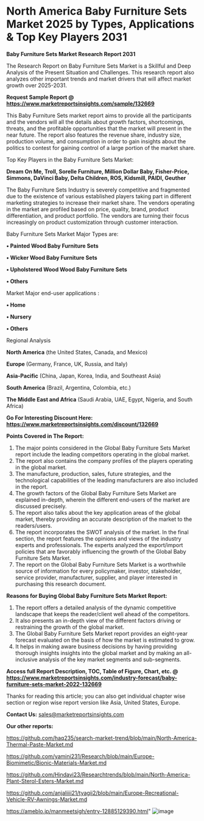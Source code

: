 # North America Baby Furniture Sets Market 2025 by Types, Applications & Top Key Players 2031

<strong>Baby Furniture Sets Market Research Report 2031</strong>

The Research Report on Baby Furniture Sets Market is a Skillful and Deep Analysis of the Present Situation and Challenges. This research report also analyzes other important trends and market drivers that will affect market growth over 2025-2031.

<strong>Request Sample Report @ <a href=https://www.marketreportsinsights.com/sample/132669>https://www.marketreportsinsights.com/sample/132669</a></strong>

This Baby Furniture Sets market report aims to provide all the participants and the vendors will all the details about growth factors, shortcomings, threats, and the profitable opportunities that the market will present in the near future. The report also features the revenue share, industry size, production volume, and consumption in order to gain insights about the politics to contest for gaining control of a large portion of the market share.

Top Key Players in the Baby Furniture Sets Market:

<strong>Dream On Me, Troll, Sorelle Furniture, Million Dollar Baby, Fisher-Price, Simmons, DaVinci Baby, Delta Children, ROS, Kidsmill, PAIDI, Geuther</strong>

The Baby Furniture Sets Industry is severely competitive and fragmented due to the existence of various established players taking part in different marketing strategies to increase their market share. The vendors operating in the market are profiled based on price, quality, brand, product differentiation, and product portfolio. The vendors are turning their focus increasingly on product customization through customer interaction.

Baby Furniture Sets Market Major Types are:

<strong>• Painted Wood Baby Furniture Sets

• Wicker Wood Baby Furniture Sets

• Upholstered Wood Wood Baby Furniture Sets

• Others</strong>

Market Major end-user applications :

<strong>• Home

• Nursery

• Others</strong>

Regional Analysis

</u><strong><b>North America</b></strong> (the United States, Canada, and Mexico)

<strong><b>Europe </b></strong>(Germany, France, UK, Russia, and Italy)

<strong><b>Asia-Pacific</b></strong> (China, Japan, Korea, India, and Southeast Asia)

<strong><b>South America</b></strong> (Brazil, Argentina, Colombia, etc.)

<strong><b>The Middle East and Africa</b></strong> (Saudi Arabia, UAE, Egypt, Nigeria, and South Africa)

<strong>Go For Interesting Discount Here: <a href=https://www.marketreportsinsights.com/discount/132669>https://www.marketreportsinsights.com/discount/132669</a></strong>

<strong>Points Covered in The Report:</strong>
<ol>
  <li>The major points considered in the Global Baby Furniture Sets Market report include the leading competitors operating in the global market.</li>
  <li>The report also contains the company profiles of the players operating in the global market.</li>
  <li>The manufacture, production, sales, future strategies, and the technological capabilities of the leading manufacturers are also included in the report.</li>
  <li>The growth factors of the Global Baby Furniture Sets Market are explained in-depth, wherein the different end-users of the market are discussed precisely.</li>
  <li>The report also talks about the key application areas of the global market, thereby providing an accurate description of the market to the readers/users.</li>
  <li>The report incorporates the SWOT analysis of the market. In the final section, the report features the opinions and views of the industry experts and professionals. The experts analyzed the export/import policies that are favorably influencing the growth of the Global Baby Furniture Sets Market.</li>
  <li>The report on the Global Baby Furniture Sets Market is a worthwhile source of information for every policymaker, investor, stakeholder, service provider, manufacturer, supplier, and player interested in purchasing this research document.</li>
</ol>
<strong>Reasons for Buying Global Baby Furniture Sets Market Report:</strong>

<ol>
  <li>The report offers a detailed analysis of the dynamic competitive landscape that keeps the reader/client well ahead of the competitors.</li>
  <li>It also presents an in-depth view of the different factors driving or restraining the growth of the global market.</li>
  <li>The Global Baby Furniture Sets Market report provides an eight-year forecast evaluated on the basis of how the market is estimated to grow.</li>
  <li>It helps in making aware business decisions by having providing thorough insights insights into the global market and by making an all-inclusive analysis of the key market segments and sub-segments.</li>
</ol>
<strong>Access full Report Description, TOC, Table of Figure, Chart, etc. @ <a href=https://www.marketreportsinsights.com/industry-forecast/baby-furniture-sets-market-2022-132669>https://www.marketreportsinsights.com/industry-forecast/baby-furniture-sets-market-2022-132669</a></strong>


Thanks for reading this article; you can also get individual chapter wise section or region wise report version like Asia, United States, Europe.

<strong>Contact Us:</strong>
sales@marketreportsinsights.com

<strong>Our other reports:</strong>

<a href=https://github.com/haq235/search-market-trend/blob/main/North-America-Thermal-Paste-Market.md>https://github.com/haq235/search-market-trend/blob/main/North-America-Thermal-Paste-Market.md</a>

<a href=https://github.com/yamini231/Research/blob/main/Europe-Biomimetic/Bionic-Materials-Market.md>https://github.com/yamini231/Research/blob/main/Europe-Biomimetic/Bionic-Materials-Market.md</a>

<a href=https://github.com/Hindavi23/Researchtrends/blob/main/North-America-Plant-Sterol-Esters-Market.md>https://github.com/Hindavi23/Researchtrends/blob/main/North-America-Plant-Sterol-Esters-Market.md</a>

<a href=https://github.com/anjaliiii21/tyagii2/blob/main/Europe-Recreational-Vehicle-RV-Awnings-Market.md>https://github.com/anjaliiii21/tyagii2/blob/main/Europe-Recreational-Vehicle-RV-Awnings-Market.md</a>

<a href=https://ameblo.jp/manmeetsigh/entry-12885129390.html>https://ameblo.jp/manmeetsigh/entry-12885129390.html</a>"
![image](https://github.com/user-attachments/assets/15fe4d95-3053-43fd-8fc5-0e1ff344c7a1)
